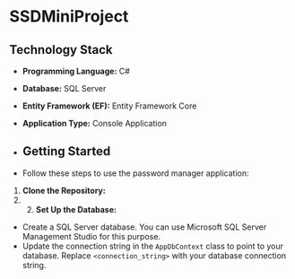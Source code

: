 # SSDMiniProject
## Technology Stack

- **Programming Language:** C#
- **Database:** SQL Server
- **Entity Framework (EF):** Entity Framework Core
- **Application Type:** Console Application

- ## Getting Started
- Follow these steps to use the password manager application:

1. **Clone the Repository:**
2. 2. **Set Up the Database:**
- Create a SQL Server database. You can use Microsoft SQL Server Management Studio for this purpose.
- Update the connection string in the `AppDbContext` class to point to your database. Replace `<connection_string>` with your database connection string.



